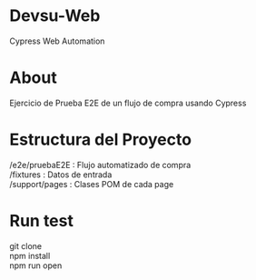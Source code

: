 # Devsu-Web
Cypress Web Automation

# About
Ejercicio de Prueba E2E de un flujo de compra usando Cypress

# Estructura del Proyecto
/e2e/pruebaE2E : Flujo automatizado de compra  
/fixtures : Datos de entrada  
/support/pages : Clases POM de cada page  

# Run test
git clone  
npm install  
npm run open  
